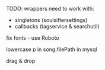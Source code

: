 TODO: wrappers need to work with:
* singletons (soulsiftersettings)
* callbacks (tagservice & searchutil)

fix fonts - use Roboto

lowercase p in song.filePath in mysql

drag & drop
